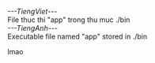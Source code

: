 *---TiengViet---*  
File thuc thi "app" trong thu muc ./bin  
*---TiengAnh---*  
Executable file named "app" stored in ./bin  

lmao
